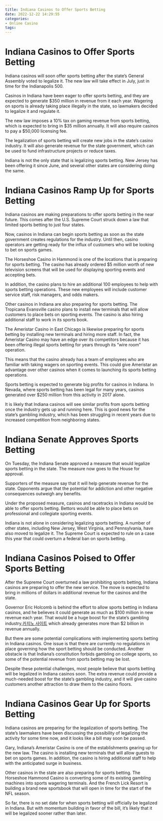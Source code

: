 ```yaml
---
title: Indiana Casinos to Offer Sports Betting
date: 2022-12-22 14:29:55
categories:
- Online Casino
tags:
---
```



#  Indiana Casinos to Offer Sports Betting

Indiana casinos will soon offer sports betting after the state’s General Assembly voted to legalize it. The new law will take effect in July, just in time for the Indianapolis 500.

Casinos in Indiana have been eager to offer sports betting, and they are expected to generate $350 million in revenue from it each year. Wagering on sports is already taking place illegally in the state, so lawmakers decided to legalize it and regulate it.

The new law imposes a 10% tax on gaming revenue from sports betting, which is expected to bring in $35 million annually. It will also require casinos to pay a $50,000 licensing fee.

The legalization of sports betting will create new jobs in the state’s casino industry. It will also generate revenue for the state government, which can be used to fund infrastructure projects or reduce taxes.

Indiana is not the only state that is legalizing sports betting. New Jersey has been offering it since June, and several other states are considering doing the same.

#  Indiana Casinos Ramp Up for Sports Betting

Indiana casinos are making preparations to offer sports betting in the near future. This comes after the U.S. Supreme Court struck down a law that limited sports betting to just four states.

Now, casinos in Indiana can begin sports betting as soon as the state government creates regulations for the industry. Until then, casino operators are getting ready for the influx of customers who will be looking to bet on sports games.

The Horseshoe Casino in Hammond is one of the locations that is preparing for sports betting. The casino has already ordered $5 million worth of new television screens that will be used for displaying sporting events and accepting bets.

In addition, the casino plans to hire an additional 100 employees to help with sports betting operations. These new employees will include customer service staff, risk managers, and odds makers.

Other casinos in Indiana are also preparing for sports betting. The Tropicana Evansville casino plans to install new terminals that will allow customers to place bets on sporting events. The casino is also hiring additional staff to work in its sports book.

The Ameristar Casino in East Chicago is likewise preparing for sports betting by installing new terminals and hiring more staff. In fact, the Ameristar Casino may have an edge over its competitors because it has been offering illegal sports betting for years through its “wire room” operation.

This means that the casino already has a team of employees who are familiar with taking wagers on sporting events. This could give Ameristar an advantage over other casinos when it comes to launching its sports betting operations.

Sports betting is expected to generate big profits for casinos in Indiana. In Nevada, where sports betting has been legal for many years, casinos generated over $250 million from this activity in 2017 alone.

It is likely that Indiana casinos will see similar profits from sports betting once the industry gets up and running here. This is good news for the state’s gambling industry, which has been struggling in recent years due to increased competition from neighboring states.

#  Indiana Senate Approves Sports Betting

On Tuesday, the Indiana Senate approved a measure that would legalize sports betting in the state. The measure now goes to the House for approval.

Supporters of the measure say that it will help generate revenue for the state. Opponents argue that the potential for addiction and other negative consequences outweigh any benefits.

Under the proposed measure, casinos and racetracks in Indiana would be able to offer sports betting. Bettors would be able to place bets on professional and collegiate sporting events.

Indiana is not alone in considering legalizing sports betting. A number of other states, including New Jersey, West Virginia, and Pennsylvania, have also moved to legalize it. The Supreme Court is expected to rule on a case this year that could overturn a federal ban on sports betting.

#  Indiana Casinos Poised to Offer Sports Betting

After the Supreme Court overturned a law prohibiting sports betting, Indiana casinos are preparing to offer the new service. The move is expected to bring in millions of dollars in additional revenue for the casinos and the state.

Governor Eric Holcomb is behind the effort to allow sports betting in Indiana casinos, and he believes it could generate as much as $100 million in new revenue each year. That would be a huge boost for the state’s gambling industry,[카지노 사이트](https://choegocasino.com/) which already generates more than $2 billion in revenue annually.

But there are some potential complications with implementing sports betting in Indiana casinos. One issue is that there are currently no regulations in place governing how the sport betting should be conducted. Another obstacle is that Indiana’s constitution forbids gambling on college sports, so some of the potential revenue from sports betting may be lost.

Despite these potential challenges, most people believe that sports betting will be legalized in Indiana casinos soon. The extra revenue could provide a much-needed boost for the state’s gambling industry, and it will give casino customers another attraction to draw them to the casino floors.

#  Indiana Casinos Gear Up for Sports Betting

Indiana casinos are preparing for the legalization of sports betting. The state’s lawmakers have been discussing the possibility of legalizing the activity for some time now, and it looks like a bill may soon be passed.

Gary, Indiana’s Ameristar Casino is one of the establishments gearing up for the new law. The casino is installing new terminals that will allow guests to bet on sports games. In addition, the casino is hiring additional staff to help with the anticipated surge in business.

Other casinos in the state are also preparing for sports betting. The Horseshoe Hammond Casino is converting some of its existing gambling machines into sports wagering terminals. And the French Lick Resort is building a brand new sportsbook that will open in time for the start of the NFL season.

So far, there is no set date for when sports betting will officially be legalized in Indiana. But with momentum building in favor of the bill, it’s likely that it will be legalized sooner rather than later.